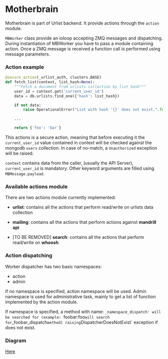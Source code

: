Motherbrain
============

Motherbrain is part of Urlist backend.
It provide actions through the `action` module.

`MBWorker` class provide an ioloop accepting ZMQ messages
and dispatching. During instantiation of MBWorker you have to pass
a module containing action.
Once a ZMQ message is received a function call is performed using 
message parameters.


### Action example

```python
@secure_action(_urlist_auth, clusters.BASE)
def fetch_list(context, list_hash=None):
    """Fetch a document from urlists collection by list hash"""
    user_id = context.get('current_user_id')
    data = db.urlists.find_one({'hash': list_hash})

    if not data:
        raise OperationalError("List with hash '{}' does not exist.".format(list_hash))

    ...

    return {'foo': 'bar'}
```

This actions is a secure action, meaning that before executing it the `current_user_id`
value contained in context will be checked against the mongodb `users` collection.
In case of no-match, a `Unauthorized` exception will be raised.

`context` contains data from the caller, (usually the API Server), `current_user_id` is mandatory.
Other keyword arguments are filled using `MBMessage.payload`.


### Available actions module

There are two actions module currently implemented:

- **urlist**: contains all the actions that perform read/write on urlists data collection
- **mailing**: contains all the actions that perform actions against **mandrill api**

- [TO BE REMOVED] **search**: contains all the actions that perform read/write on **whoosh**


### Action dispatching

Worker dispatcher has two basic namespaces:

- action
- admin

If no namespace is specified, action namespace will be used.
Admin namespace is used for administrative task, mainly to get a list of function
implemented by the action module.

If namespace is specified, a method with name: `_namespace_dispatch' will be searched for
(example: `foobar:foo` will search for `_foobar_dispatch` method) raising `DispatcherDoesNotExist`
exception if does not exist.

### Diagram
[Here](https://github.com/urlist/urlist/blob/master/docs/mbworker_diagram.png)
